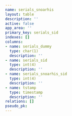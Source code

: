 ```yaml
---
name: serials_snoarhis
layout: table
description: ''
active: false
app_area: ''
primary_key: serials_sid
indexes: []
columns:
- name: serials_dummy
  type: char(1)
  description: ''
- name: serials_sid
  type: int(4)
  description: ''
- name: serials_snoarhis_sid
  type: int(4)
  description: ''
- name: tstamp
  type: timestamp
  description: ''
relations: []
pseudo_pk: 
---
```


